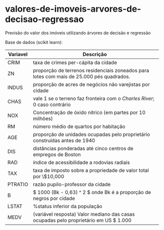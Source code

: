 # valores-de-imoveis-arvores-de-decisao-regressao

Previsão do valor dos imóveis utilizando árvores de decisão e regressão

Base de dados (scikit learn):

| Variavel | Descrição|
|-|-|
|CRIM| taxa de crimes per-cápita da cidade | 
|ZN| proporção de terrenos residenciais zoneados para lotes com mais de 25.000 pés quadrados. |
|INDUS| proporção de acres de negócios não varejistas por cidade |
|CHAS |vale 1 se o terreno faz fronteira com o *Charles River*; 0 caso contrário |
|NOX| Concentração de óxido nítrico (em partes por 10 milhões) |
|RM| número médio de quartos por habitação |
|AGE| proporção de unidades ocupadas pelo proprietário construídas antes de 1940 |
|DIS| distâncias ponderadas até cinco centros de empregos de Boston |
|RAD| índice de acessibilidade a rodovias radiais |
|TAX| taxa de imposto sobre a propriedade de valor total por \\$10,000 |
|PTRATIO| razão pupilo-professor da cidade |
|B| $ 1000 (Bk - 0,63) ^ 2 $ onde Bk é a proporção de negros por cidade |
|LSTAT| \%status inferior da população |
|MEDV| (variável resposta) Valor mediano das casas ocupadas pelo proprietário em US $ 1.000|
